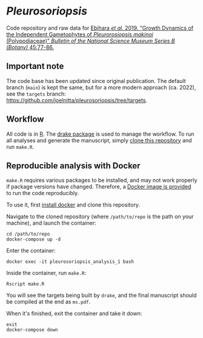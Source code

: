 # *Pleurosoriopsis*

Code repository and raw data for [Ebihara *et al.* 2019. "Growth Dynamics of the Independent Gametophytes of *Pleurorosiopsis makinoi* (Polypodiaceae)" *Bulletin of the National Science Museum Series B (Botany)* 45:77-86.](https://www.kahaku.go.jp/research/publication/botany.html)

## Important note

The code base has been updated since original publication. The default branch (`main`) is kept the same, but for a more modern approach (ca. 2022), see the `targets` branch: https://github.com/joelnitta/pleurosoriopsis/tree/targets.

## Workflow

All code is in [R](https://cran.r-project.org/). The [drake package](https://ropensci.github.io/drake/) is used to manage the workflow. To run all analyses and generate the manuscript, simply [clone this repository](https://git-scm.com/book/en/v2/Git-Basics-Getting-a-Git-Repository) and run `make.R`.

## Reproducible analysis with Docker

`make.R` requires various packages to be installed, and may not work properly if package versions have changed. Therefore, a [Docker image is provided](https://hub.docker.com/r/joelnitta/pleurosoriopsis) to run the code reproducibly.

To use it, first [install docker](https://docs.docker.com/install/) and clone this repository.

Navigate to the cloned repository (where `/path/to/repo` is the path on your machine), and launch the container:

```
cd /path/to/repo
docker-compose up -d
```

Enter the container:

```
docker exec -it pleurosoriopsis_analysis_1 bash
```

Inside the container, run `make.R`:

```
Rscript make.R
```

You will see the targets being built by `drake`, and the final manuscript should be compiled at the end as `ms.pdf`.

When it's finished, exit the container and take it down:

```
exit
docker-compose down
```
